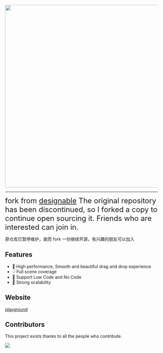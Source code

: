 <p align="center">
<img width="600" src="https://img.alicdn.com/imgextra/i1/O1CN01bg1tTN1p5ZOPmhKV0_!!6000000005309-55-tps-2200-981.svg">
</p>

---

<span style="font-size: 24px">fork from <a href="https://github.com/alibaba/designable">designable</a> The original repository has been discontinued, so I forked a copy to continue open sourcing it. Friends who are interested can join in.</span>

原仓库已暂停维护，故而 fork 一份继续开源，有兴趣的朋友可以加入

## Features

- 🚀 High performance, Smooth and beautiful drag and drop experience
- 💡 Full scene coverage
- 🎨 Support Low Code and No Code
- 🏅 Strong scalability

## Website

[playground](https://designable.netlify.app)

## Contributors

This project exists thanks to all the people who contribute.

<p>
<a href="https://github.com/alibaba/designable/graphs/contributors"><img src="https://contrib.rocks/image?repo=alibaba/designable" /></a>
</p>
